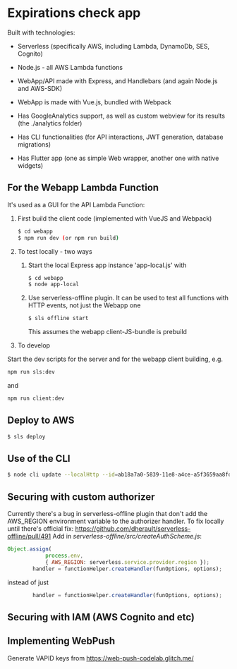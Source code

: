 # Expirations check app

Built with technologies:

- Serverless (specifically AWS, including Lambda, DynamoDb, SES, Cognito)

- Node.js - all AWS Lambda functions

- WebApp/API made with Express, and Handlebars (and again Node.js and AWS-SDK)

- WebApp is made with Vue.js, bundled with Webpack

- Has GoogleAnalytics support, as well as custom webview for its results (the ./analytics folder)

- Has CLI functionalities (for API interactions, JWT generation, database migrations)

- Has Flutter app (one as simple Web wrapper, another one with native widgets)

## For the Webapp Lambda Function

It's used as a GUI for the API Lambda Function:

1. First build the client code (implemented with VueJS and Webpack)

	```bash
	$ cd webapp
	$ npm run dev (or npm run build)
	```

2. To test locally - two ways

	1. Start the local Express app instance 'app-local.js' with

		```bash
		$ cd webapp
		$ node app-local
		```

	2. Use serverless-offline plugin. It can be used to test all functions with HTTP events, not just the Webapp one

		```bash
		$ sls offline start
		```

		This assumes the webapp client-JS-bundle is prebuild

3. To develop

Start the dev scripts for the server and for the webapp client building, e.g.

```bash
npm run sls:dev
```

and

```bash
npm run client:dev
```

## Deploy to AWS

```bash
$ sls deploy
```

## Use of the CLI

```bash
$ node cli update --localHttp --id=ab18a7a0-5839-11e8-a4ce-a5f3659aa8fd --expire="Feb 17, 2019"
```

## Securing with custom authorizer

Currently there's a bug in serverless-offline plugin that don't add the AWS_REGION environment variable to the authorizer handler.
To fix locally until there's official fix: https://github.com/dherault/serverless-offline/pull/491
Add in _serverless-offline/src/createAuthScheme.js_:

```js
Object.assign(
            process.env,
            { AWS_REGION: serverless.service.provider.region });
        handler = functionHelper.createHandler(funOptions, options);
```

instead of just

```js
        handler = functionHelper.createHandler(funOptions, options);
```

## Securing with IAM (AWS Cognito and etc)

## Implementing WebPush

Generate VAPID keys from https://web-push-codelab.glitch.me/

